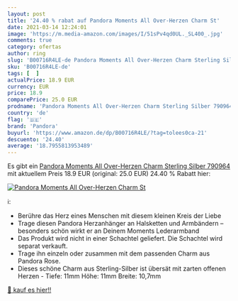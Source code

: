 ```yaml
---
layout: post
title: '24.40 % rabat auf Pandora Moments All Over-Herzen Charm St'
date: 2021-03-14 12:24:01
image: 'https://m.media-amazon.com/images/I/51sPv4qd0UL._SL400_.jpg'
comments: true
category: ofertas
author: ring
slug: 'B00716R4LE-de Pandora Moments All Over-Herzen Charm Sterling Silber 790964'
sku: 'B00716R4LE-de'
tags: [  ]
actualPrice: 18.9 EUR
currency: EUR
price: 18.9
comparePrice: 25.0 EUR
prodname: 'Pandora Moments All Over-Herzen Charm Sterling Silber 790964'
country: 'de'
flag: '🇩🇪'
brand: 'Pandora'
buyurl: 'https://www.amazon.de/dp/B00716R4LE/?tag=tolees0ca-21'
descuento: '24.40'
average: '18.7955813953489'
---
```


Es gibt ein [Pandora Moments All Over-Herzen Charm Sterling Silber 790964](https://www.amazon.de/dp/B00716R4LE/?tag=tolees0ca-21) mit aktuellem Preis 18.9 EUR (original: 25.0 EUR) 24.40 % Rabatt hier:

[![Pandora Moments All Over-Herzen Charm St](https://m.media-amazon.com/images/I/51sPv4qd0UL._SL400_.jpg)](https://www.amazon.de/dp/B00716R4LE/?tag=tolees0ca-21)

ℹ️:

- Berühre das Herz eines Menschen mit diesem kleinen Kreis der Liebe
- Trage diesen Pandora Herzanhänger an Halsketten und Armbändern – besonders schön wirkt er an Deinem Moments Lederarmband
- Das Produkt wird nicht in einer Schachtel geliefert. Die Schachtel wird separat verkauft.
- Trage ihn einzeln oder zusammen mit dem passenden Charm aus Pandora Rose.
- Dieses schöne Charm aus Sterling-Silber ist übersät mit zarten offenen Herzen - Tiefe: 11mm Höhe: 11mm Breite: 10,7mm

[🛒 kauf es hier!!](https://www.amazon.de/dp/B00716R4LE/?tag=tolees0ca-21)
